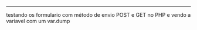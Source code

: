 ---
testando os formulario com método de envio POST e GET no PHP e vendo a variavel com um var.dump
